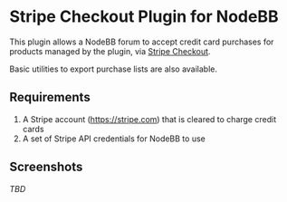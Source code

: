 # Stripe Checkout Plugin for NodeBB

This plugin allows a NodeBB forum to accept credit card purchases for products managed by the plugin, via
[Stripe Checkout](https://stripe.com/checkout).

Basic utilities to export purchase lists are also available.

## Requirements

1. A Stripe account (https://stripe.com) that is cleared to charge credit cards
1. A set of Stripe API credentials for NodeBB to use

## Screenshots

*TBD*